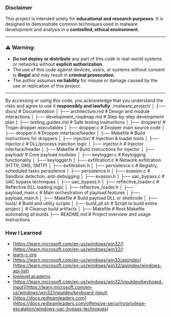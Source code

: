 ### Disclaimer

This project is intended solely for **educational and research purposes**. It is designed to demonstrate common techniques used in malware development and analysis in a **controlled, ethical environment**.

---

### ⚠️ Warning:

- **Do not deploy or distribute** any part of this code in real-world systems or networks without **explicit authorization**.  
- The use of this code against devices, users, or systems without consent is **illegal** and may result in **criminal prosecution**.  
- The author assumes **no liability** for misuse or damage caused by the use or replication of this project.

---

By accessing or using this code, you acknowledge that you understand the risks and agree to use it **responsibly and lawfully**.
/malware_project/
│
├── docs/                      # Documentation
│   ├── architecture.md        # Design and module interactions
│   ├── development_roadmap.md # Step-by-step development plan
│   ├── testing_guides.md      # Safe testing instructions
│
├── droppers/                  # Trojan dropper executables
│   ├── dropper.c              # Dropper main source code
│   ├── dropper.h              # Dropper interface/header
│   ├── Makefile               # Build instructions for droppers
│
├── injector/                  # Injection & loader tools
│   ├── injector.c             # DLL/process injection logic
│   ├── injector.h             # Injector interface/header
│   ├── Makefile               # Build instructions for injector
│
├── payload/                   # Core payload modules
│   ├── keylogger.c            # Keylogging functionality
│   ├── keylogger.h
│   ├── exfiltration.c         # Network exfiltration (HTTP, DNS, SMTP)
│   ├── exfiltration.h
│   ├── persistence.c          # Registry, scheduled tasks persistence
│   ├── persistence.h
│   ├── evasion.c              # Sandbox detection, anti-debugging
│   ├── evasion.h
│   ├── uac_bypass.c           # UAC bypass techniques
│   ├── uac_bypass.h
│   ├── reflective_loader.c    # Reflective DLL loading logic
│   ├── reflective_loader.h
│   ├── payload_main.c         # Main orchestration of payload features
│   ├── payload_main.h
│   ├── Makefile               # Build payload DLL or shellcode
│
├── tools/                     # Build and utility scripts
│   ├── build_all.sh           # Script to build entire project
│                              # Cleanup build artifacts
│
├── Makefile                   # Root Makefile automating all builds
├── README.md                  # Project overview and usage instructions
### How I Learned
- [https://learn.microsoft.com/en-us/windows/win32/](https://learn.microsoft.com/en-us/windows/win32/)
- [learn-c.org](https://www.learn-c.org/)
- [https://learn.microsoft.com/en-us/windows/win32/apiindex](https://learn.microsoft.com/en-us/windows/win32/apiindex/windows-api-list)
- [lowlevel.academy](https://lowlevel.academy/)
- [https://learn.microsoft.com/en-us/windows/win32/inputdev/keyboard-input](https://learn.microsoft.com/en-us/windows/win32/inputdev/keyboard-input)
- [https://docs.redteamleaders.com] (https://docs.redteamleaders.com/offensive-security/privilege-escalation/windows-uac-bypass-techniques)
